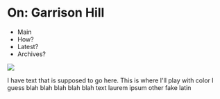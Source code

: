 <!DOCTYPE html>
<html>
  <head>
<h1>
On: Garrison Hill
</h1>
  </head>
</html>

<html>
  <body>
  <ul>
  <li>Main</li>
  <li>How?
  <li>Latest?</li>
  <li>Archives?</li>
</ul>
  </body>
</html>
<img src= "https://github.com/user-attachments/assets/09ba187c-cfef-4bf2-828b-87837a3d4d69">

<p>
  I have text that is supposed to go here. This is where I'll play with color I guess
  blah blah blah
  blah blah text
  laurem ipsum other fake latin
</p>
